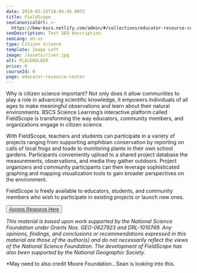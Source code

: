 ```yaml
---
date: 2019-02-25T18:04:45.007Z
title: FieldScope
seoCanonicalUrl: >-
  https://bmw-bscs.netlify.com/admin/#/collections/educator-resource-center/fieldscope
seoDescription: Test SEO description.
seoLang: en-us
type: Citizen Science
template: Image Left
image: /assets/river.jpg
alt: PLACEHOLDER
price: 0
courseId: 0
page: educator-resource-center
---
```

Why is citizen science important? Not only does it allow communities to play a role in advancing scientific knowledge, it empowers individuals of all ages to make meaningful observations and learn about their natural environments. BSCS Science Learning’s interactive platform called FieldScope is transforming the way educators, community members, and organizations engage in citizen science. 

With FieldScope, teachers and students can participate in a variety of projects ranging from supporting amphibian conservation by reporting on calls of local frogs and toads to monitoring plants in their own school gardens. Participants conveniently upload to a shared project database the measurements, observations, and media they gather outdoors. Project organizers and community participants can then leverage sophisticated graphing and mapping visualization tools to gain broader perspectives on the environment.

FieldScope is freely available to educators, students, and community members who wish to participate in existing projects or launch new ones. 

<button class="btn btn-primary"><a href="http://fieldscope.org/" target="_blank">Access Resource Here</a></button>

_This material is based upon work supported by the National Science Foundation under Grants Nos. GEO-0627923 and DRL-1010749. Any opinions, findings, and conclusions or recommendations expressed in this material are those of the author(s) and do not necessarily reflect the views of the National Science Foundation. The development of FieldScope has also been supported by the National Geographic Society._

\*May need to also credit Moore Foundation…Sean is looking into this.
